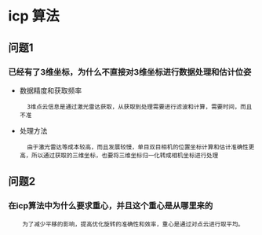 # icp 算法

## 问题1 
 
### 已经有了3维坐标，为什么不直接对3维坐标进行数据处理和估计位姿

- 数据精度和获取频率
    
        3维点云信息是通过激光雷达获取，从获取到处理需要进行滤波和计算，需要时间，而且不准
- 处理方法

        由于激光雷达等成本较高，而且发展较慢，单目双目相机的位置坐标计算和估计准确性更高，所以通过获取的三维坐标，也要将三维坐标归一化转成相机坐标进行处理

## 问题2

### 在icp算法中为什么要求重心，并且这个重心是从哪里来的

        为了减少平移的影响，提高优化旋转的准确性和效率，重心是通过对点云进行取平均。

